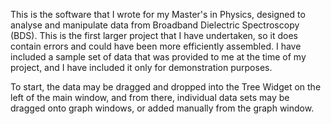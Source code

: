 This is the software that I wrote for my Master's in Physics, designed to analyse and manipulate data from Broadband Dielectric Spectroscopy (BDS). 
This is the first larger project that I have undertaken, so it does contain errors and could have been more efficiently assembled. 
I have included a sample set of data that was provided to me at the time of my project, and I have included it only for demonstration purposes.

To start, the data may be dragged and dropped into the Tree Widget on the left of the main window, and from there, individual data sets may be dragged onto graph windows, or added manually from the graph window.
